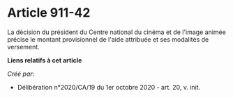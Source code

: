 # Article 911-42

La décision du président du Centre national du cinéma et de l'image animée précise le montant provisionnel de l'aide
attribuée et ses modalités de versement.

**Liens relatifs à cet article**

_Créé par_:

  - Délibération n°2020/CA/19 du 1er octobre 2020 - art. 20, v. init.
